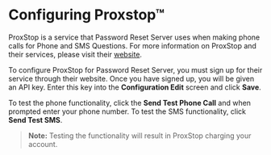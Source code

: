 [title]: # (Configuring Proxstop™)
[tags]: # (configuration)
[priority]: # (7)
# Configuring Proxstop™

ProxStop is a service that Password Reset Server uses when making phone calls for Phone and SMS Questions. For more information on ProxStop and their services, please visit their [website](https://proxstop.com/services/).

To configure ProxStop for Password Reset Server, you must sign up for their service through their website. Once you have signed up, you will be given an API key. Enter this key into the __Configuration Edit__ screen and click __Save__.

To test the phone functionality, click the __Send Test Phone Call__ and when prompted enter your phone number. To test the SMS functionality, click __Send Test SMS__.

>**Note:** Testing the functionality will result in ProxStop charging your account.
